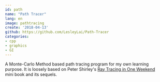 ```yaml
---
id: path
name: "Path Tracer"
lang: en
image: pathtracing
create: '2018-04-13'
github: https://github.com/LesleyLai/Path-Tracer
categories:
- cpp
- graphics
- GI
---
```


A Monte-Carlo Method based path tracing program for my own learning purpose. It is loosely based on Peter Shirley's [ Ray Tracing in One Weekend](http://in1weekend.blogspot.lt/) mini book and its sequels.
